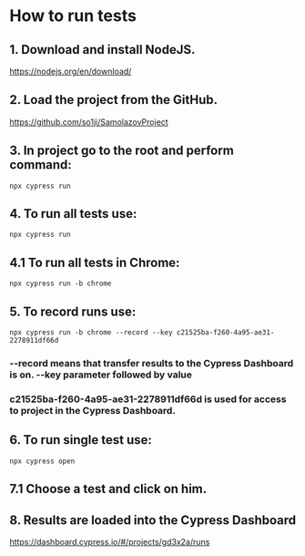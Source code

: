 #  How to run tests
## 1. Download and install NodeJS.           
https://nodejs.org/en/download/

## 2. Load the project from the GitHub.       
https://github.com/so1ji/SamolazovProject

## 3. In project go to the root and perform command: 
```
npx cypress run
```

## 4. To run all tests use: 
```
npx cypress run
```
##  4.1 To run all tests in Chrome: 
```
npx cypress run -b chrome
```

## 5. To record runs use:   
```
npx cypress run -b chrome --record --key c21525ba-f260-4a95-ae31-2278911df66d
```

### --record means that transfer results to the Cypress Dashboard is on. --key parameter followed by value
### c21525ba-f260-4a95-ae31-2278911df66d is used for access to project in the Cypress Dashboard.

## 6. To run single test use:  
```
npx cypress open
```

##  7.1 Choose a test and click on him.

## 8. Results are loaded into the Cypress Dashboard 
https://dashboard.cypress.io/#/projects/gd3x2a/runs
